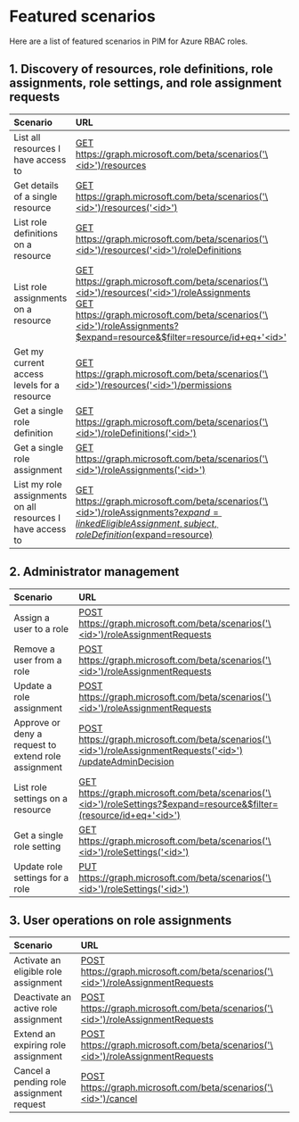 # Featured scenarios 
Here are a list of featured scenarios in PIM for Azure RBAC roles.

## 1. Discovery of resources, role definitions, role assignments, role settings, and role assignment requests
| Scenario      | URL|
|:----------|:-----------|
| List all resources I have access to | [GET https://graph.microsoft.com/beta/scenarios('\<id\>')/resources](api/resource_list.md) |
| Get details of a single resource | [GET https://graph.microsoft.com/beta/scenarios('\<id\>')/resources('\<id\>')](api/resource_get.md) |
| List role definitions on a resource | [GET https://graph.microsoft.com/beta/scenarios('\<id\>')/resources('\<id\>')/roleDefinitions](api/resource_list_roledefinitions.md)|
| List role assignments on a resource | [GET https://graph.microsoft.com/beta/scenarios('\<id\>')/resources('\<id\>')/roleAssignments](api/resource_list_roleassignments.md)<br/>[GET https://graph.microsoft.com/beta/scenarios('\<id\>')/roleAssignments?$expand=resource&$filter=resource/id+eq+'\<id\>'](api/roleassignment_list.md)|
| Get my current access levels for a resource |[GET https://graph.microsoft.com/beta/scenarios('\<id\>')/resources('\<id\>')/permissions](api/resource_permissions.md) |
| Get a single role definition |[GET https://graph.microsoft.com/beta/scenarios('\<id\>')/roleDefinitions('\<id\>')](api/roledefinition_get.md) |
| Get a single role assignment |[GET https://graph.microsoft.com/beta/scenarios('\<id\>')/roleAssignments('\<id\>')](api/roleassignment_get.md) |
| List my role assignments on all resources I have access to | [GET https://graph.microsoft.com/beta/scenarios('\<id\>')/roleAssignments?$expand=linkedEligibleAssignment,subject,roleDefinition($expand=resource)]((api/roleassignment_list.md)) |

## 2. Administrator management
| Scenario      | URL|
|:-----------|:-----------|
| Assign a user to a role | [POST https://graph.microsoft.com/beta/scenarios('\<id\>')/roleAssignmentRequests](api/roleassignmentrequest_post.md) |
| Remove a user from a role | [POST https://graph.microsoft.com/beta/scenarios('\<id\>')/roleAssignmentRequests](api/roleassignmentrequest_post.md)  
| Update a role assignment| [POST https://graph.microsoft.com/beta/scenarios('\<id\>')/roleAssignmentRequests](api/roleassignmentrequest_post.md) |
| Approve or deny a request to extend role assignment | [POST https://graph.microsoft.com/beta/scenarios('\<id\>')/roleAssignmentRequests('\<id\>') /updateAdminDecision](api/roleassignmentrequest_updateadmindecision.md) |
| List role settings on a resource | [GET https://graph.microsoft.com/beta/scenarios('\<id\>')/roleSettings?$expand=resource&$filter=(resource/id+eq+'\<id\>')](api/rolesetting_list.md)|
| Get a single role setting| [GET https://graph.microsoft.com/beta/scenarios('\<id\>')/roleSettings('\<id\>')](api/rolesetting_get.md)|
| Update role settings for a role | [PUT https://graph.microsoft.com/beta/scenarios('\<id\>')/roleSettings('\<id\>')](api/rolesetting_update.md) |

## 3. User operations on role assignments
| Scenario      | URL|
|:-----------|:-----------|
| Activate an eligible role assignment | [POST https://graph.microsoft.com/beta/scenarios('\<id\>')/roleAssignmentRequests](api/roleassignmentrequest_post.md)|
| Deactivate an active role assignment | [POST https://graph.microsoft.com/beta/scenarios('\<id\>')/roleAssignmentRequests](api/roleassignmentrequest_post.md) |
| Extend an expiring role assignment | [POST https://graph.microsoft.com/beta/scenarios('\<id\>')/roleAssignmentRequests](api/roleassignmentrequest_post.md)|
| Cancel a pending role assignment request| [POST https://graph.microsoft.com/beta/scenarios('\<id\>')/cancel](api/roleassignmentrequest_cancel.md)  |
